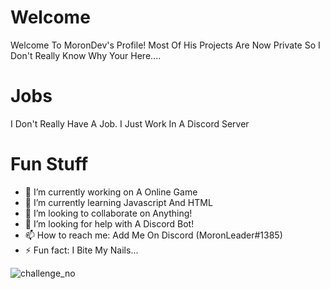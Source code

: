 # Welcome
Welcome To MoronDev's Profile! Most Of His Projects Are Now Private So I Don't Really Know Why Your Here....

# Jobs
I Don't Really Have A Job. I Just Work In A Discord Server

# Fun Stuff

- 🔭 I’m currently working on A Online Game
- 🌱 I’m currently learning Javascript And HTML
- 👯 I’m looking to collaborate on Anything!
- 🤔 I’m looking for help with A Discord Bot!
- 📫 How to reach me: Add Me On Discord (MoronLeader#1385)
- ⚡ Fun fact: I Bite My Nails...

![challenge_no](https://minecraftskinstealer.com/achievement/2/Achievement+Got%21/You+Read+My+Profile)
